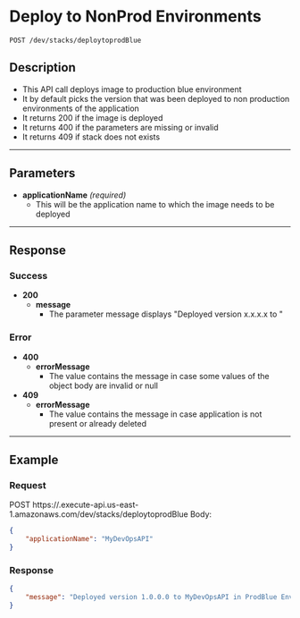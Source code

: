 # **Deploy to NonProd Environments**
    POST /dev/stacks/deploytoprodBlue

## **Description**
- This API call deploys image to production blue environment
- It by default picks the version that was been deployed to non production environments of the application
- It returns 200 if the image is deployed
- It returns 400 if the parameters are missing or invalid
- It returns 409 if stack does not exists

***
## **Parameters**
- **applicationName** _(required)_
   - This will be the application name to which the image needs to be deployed
***
## **Response**
### Success
- **200**
   - **message**
      - The parameter message displays "Deployed version x.x.x.x to <applicationName>"
### Error
- **400**
  - **errorMessage**
    - The value contains the message in case some values of the object body are invalid or null
- **409**
  - **errorMessage**
    - The value contains the message in case application is not present or already deleted

***
## **Example**
### Request
POST https://<api-generated>.execute-api.us-east-1.amazonaws.com/dev/stacks/deploytoprodBlue
Body:
``` json
{
	"applicationName": "MyDevOpsAPI"
}
```
### Response
``` json
{
    "message": "Deployed version 1.0.0.0 to MyDevOpsAPI in ProdBlue Environment"
}
```